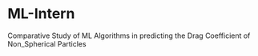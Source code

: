 # ML-Intern
 Comparative Study of ML Algorithms in predicting the Drag Coefficient of Non_Spherical Particles
